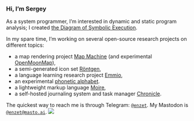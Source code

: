 ### Hi, I’m Sergey

As a system programmer, I’m interested in dynamic and static program analysis;
I created [the Diagram of Symbolic
Execution](https://github.com/enzet/symbolic-execution).

In my spare time, I’m working on several open-source research projects on
different topics:
  - a map rendering project [Map Machine](https://github.com/enzet/map-machine)
    (and experimental [OpenMoonMap](https://github.com/enzet/OpenMoonMap)),
  - a semi-generated icon set [Röntgen](https://github.com/enzet/Roentgen),
  - a language learning research project
    [Emmio](https://github.com/enzet/Emmio),
  - an experimental
    [phonetic alphabet](https://github.com/enzet/phonetic-alphabet).
  - a lightweight markup language [Moire](https://github.com/enzet/Moire),
  - a self-hosted journaling system and task manager
    [Chronicle](https://github.com/enzet/Chronicle).

The quickest way to reach me is through Telegram:
[`@enzet`](https://enzet.t.me). My Mastodon is
[`@enzet@masto.ai`](https://masto.ai/@enzet). ![](https://hit.yhype.me/github/profile?user_id=2399987) <!-- [![Anurag's GitHub stats](https://github-readme-stats.vercel.app/api?username=enzet)](https://github.com/anuraghazra/github-readme-stats) [![Top Langs](https://github-readme-stats.vercel.app/api/top-langs/?username=enzet&layout=compact)](https://github.com/anuraghazra/github-readme-stats) -->
